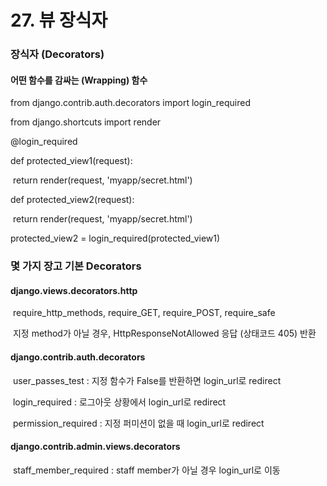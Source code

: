 # 27. 뷰 장식자

### 장식자 (Decorators)

#### 어떤 함수를 감싸는 (Wrapping) 함수 

from django.contrib.auth.decorators	import login_required

 from django.shortcuts	import render



 @login_required 

def protected_view1(request):

​	 return render(request,	'myapp/secret.html') 

def protected_view2(request): 

​	return render(request,	'myapp/secret.html')

 protected_view2	=	login_required(protected_view1)



### 몇 가지 장고 기본 Decorators

#### django.views.decorators.http

​	 require_http_methods, require_GET, require_POST, require_safe

​		 지정 method가 아닐 경우, HttpResponseNotAllowed 응답 (상태코드 405) 반환  

#### django.contrib.auth.decorators 

​	user_passes_test : 지정 함수가 False를 반환하면 login_url로 redirect

​	 login_required : 로그아웃 상황에서 login_url로 redirect

​	 permission_required : 지정 퍼미션이 없을 때 login_url로 redirect

#### django.contrib.admin.views.decorators

​	 staff_member_required : staff member가 아닐 경우 login_url로 이동